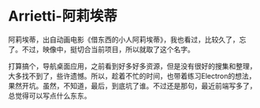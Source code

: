# Arrietti-阿莉埃蒂

阿莉埃蒂，出自动画电影《借东西的小人阿莉埃蒂》，我也看过，比较久了，忘了。不过，映像中，挺切合当前项目，所以就取了这个名字。

打算搞个，导航桌面应用，之前看到好多好多资源，但是没有很好的搜集和整理，大多找不到了，些许遗憾。所以，趁着不忙的时间，也带着练习Electron的想法，果然开坑。虽然，不知道，最后，到底坑了谁。不过还是那句，最近前端写多了，总觉得可以写点什么东东。
